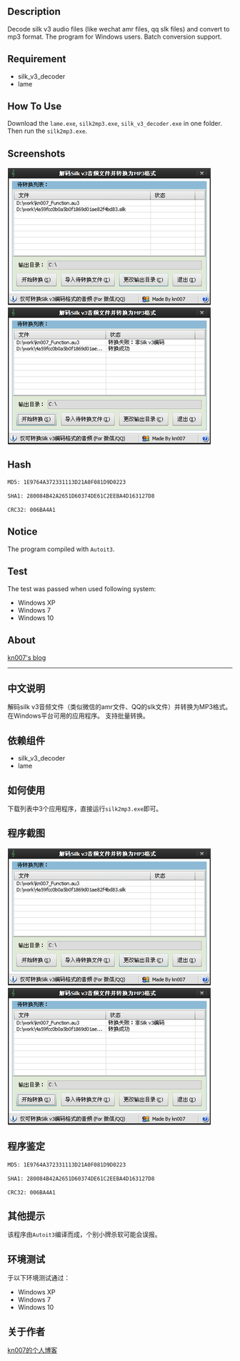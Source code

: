 ## Description
Decode silk v3 audio files (like wechat amr files, qq slk files) and convert to mp3 format.
The program for Windows users.
Batch conversion support.

## Requirement

* silk_v3_decoder
* lame

## How To Use

Download the `lame.exe`, `silk2mp3.exe`, `silk_v3_decoder.exe` in one folder. Then run the `silk2mp3.exe`.

## Screenshots

![screenshot](/windows/screenshots/20160413145612.png?raw=true "Screenshot")
![screenshot](/windows/screenshots/20160413145643.png?raw=true "Screenshot")

## Hash

`MD5: 1E9764A372331113D21A0F081D9D0223`

`SHA1: 280084B42A2651D60374DE61C2EEBA4D163127D8`

`CRC32: 006BA4A1`

## Notice

The program compiled with `Autoit3`.

## Test

The test was passed when used following system:
* Windows XP
* Windows 7
* Windows 10

## About

[kn007's blog](http://kn007.net) 

***

## 中文说明
解码silk v3音频文件（类似微信的amr文件、QQ的slk文件）并转换为MP3格式。
在Windows平台可用的应用程序。
支持批量转换。

## 依赖组件

* silk_v3_decoder
* lame

## 如何使用

下载列表中3个应用程序，直接运行`silk2mp3.exe`即可。

## 程序截图

![screenshot](/windows/screenshots/20160413145612.png?raw=true "Screenshot")
![screenshot](/windows/screenshots/20160413145643.png?raw=true "Screenshot")

## 程序鉴定

`MD5: 1E9764A372331113D21A0F081D9D0223`

`SHA1: 280084B42A2651D60374DE61C2EEBA4D163127D8`

`CRC32: 006BA4A1`

## 其他提示

该程序由`Autoit3`编译而成，个别小牌杀软可能会误报。

## 环境测试

于以下环境测试通过：
* Windows XP
* Windows 7
* Windows 10

## 关于作者

[kn007的个人博客](http://kn007.net) 
